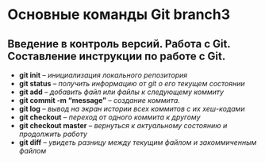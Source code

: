 # Основные команды Git branch3
## Введение в контроль версий. Работа с Git. Составление инструкции по работе с Git.
* __git init__ – _инициализация локального репозитория_
* __git status__ – _получить информацию от git о его текущем состоянии_
* __git add__ – _добавить файл или файлы к следующему коммиту_
* __git commit -m “message”__ – _создание коммита._
* __git log__ – _вывод на экран истории всех коммитов с их хеш-кодами_
* __git checkout__ – _переход от одного коммита к другому_
* __git checkout master__ – _вернуться к актуальному состоянию и продолжить работу_
* __git diff__ – _увидеть разницу между текущим файлом и закоммиченным файлом_